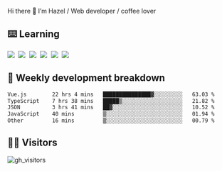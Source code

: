 
Hi there 👋 I’m Hazel / Web developer / coffee lover

## ⌨️ Learning

<samp>
 <a href="https://github.com/vuejs/core"><img src="https://api.iconify.design/logos:vue.svg" /></a>
  <a href="https://github.com/vuejs/core"><img src="https://api.iconify.design/logos:react.svg" /></a>
  <a href="https://github.com/solidjs/solid"><img src="https://api.iconify.design/logos:solidjs.svg" /></a>
  <a href="https://github.com/vitejs/vite"><img src="https://api.iconify.design/logos:vitejs.svg" /></a>
  <a href="https://github.com/microsoft/TypeScript"><img src="https://api.iconify.design/logos:typescript-icon.svg" /></a> 
  <a href="https://github.com/unocss/unocss"><img src="https://api.iconify.design/logos:unocss.svg" /></a>
  

</samp>


## 🦀 Weekly development breakdown

<!--START_SECTION:waka-->

```txt
Vue.js        22 hrs 4 mins   ███████████████▓░░░░░░░░░   63.03 %
TypeScript    7 hrs 38 mins   █████▒░░░░░░░░░░░░░░░░░░░   21.82 %
JSON          3 hrs 41 mins   ██▓░░░░░░░░░░░░░░░░░░░░░░   10.52 %
JavaScript    40 mins         ▒░░░░░░░░░░░░░░░░░░░░░░░░   01.94 %
Other         16 mins         ▒░░░░░░░░░░░░░░░░░░░░░░░░   00.79 %
```

<!--END_SECTION:waka-->
## 👬🏻 Visitors

![gh_visitors](https://profile-counter.glitch.me/Hazel-Lin/count.svg)

